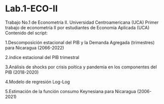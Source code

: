 # Lab.1-ECO-II
Trabajo No.1 de Econometría II. Universidad Centroamericana (UCA)
Primer trabajo de econometría II por estudiantes de Economía Aplicada (UCA)
Contenido del script:

1.Descomposición estacional del PIB y la Demanda Agregada (trimestres) para Nicaragua (2066-2022)

2.índice estacional del PIB trimestral

3.Análisis de shocks por crisis poítica y pandemia en los componentes del PIB (2018-2020)

4.Modelo de regresión Log-Log 

5.Estimación de la función consumo Keynesiana para Nicaragua (2006-2021)
